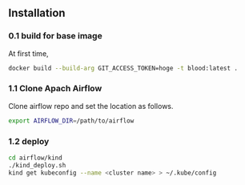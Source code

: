 ## Installation
### 0.1 build for base image
At first time, 
```bash
docker build --build-arg GIT_ACCESS_TOKEN=hoge -t blood:latest .
```

### 1.1 Clone Apach Airflow
Clone airflow repo and set the location as follows.
```bash
export AIRFLOW_DIR=/path/to/airflow
```

### 1.2 deploy
```bash
cd airflow/kind
./kind_deploy.sh
kind get kubeconfig --name <cluster name> > ~/.kube/config
```